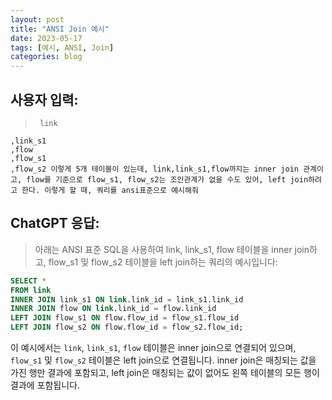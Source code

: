 ```yaml
---
layout: post
title: "ANSI Join 예시"
date: 2023-05-17
tags: [예시, ANSI, Join]
categories: blog
---
```


## 사용자 입력:
>      link
    ,link_s1
    ,flow
    ,flow_s1
    ,flow_s2 이렇게 5개 테이블이 있는데, link,link_s1,flow까지는 inner join 관계이고, flow를 기준으로 flow_s1, flow_s2는 조인관계가 없을 수도 있어, left join하려고 한다. 이렇게 할 때, 쿼리를 ansi표준으로 예시해줘

## ChatGPT 응답:
> 아래는 ANSI 표준 SQL을 사용하여 link, link_s1, flow 테이블을 inner join하고, flow_s1 및 flow_s2 테이블을 left join하는 쿼리의 예시입니다:

```sql
SELECT *
FROM link
INNER JOIN link_s1 ON link.link_id = link_s1.link_id
INNER JOIN flow ON link.link_id = flow.link_id
LEFT JOIN flow_s1 ON flow.flow_id = flow_s1.flow_id
LEFT JOIN flow_s2 ON flow.flow_id = flow_s2.flow_id;
```

이 예시에서는 `link`, `link_s1`, `flow` 테이블은 inner join으로 연결되어 있으며, `flow_s1` 및 `flow_s2` 테이블은 left join으로 연결됩니다. inner join은 매칭되는 값을 가진 행만 결과에 포함되고, left join은 매칭되는 값이 없어도 왼쪽 테이블의 모든 행이 결과에 포함됩니다.

